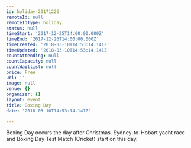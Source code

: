```yaml
---
id: holiday-20171226
remoteId: null
remoteIdType: holiday
status: null
timeStart: '2017-12-25T14:00:00.000Z'
timeEnd: '2017-12-26T14:00:00.000Z'
timeCreated: '2018-03-10T14:53:14.141Z'
timeUpdated: '2018-03-10T14:53:14.141Z'
countAttending: null
countCapacity: null
countWaitlist: null
price: Free
url: ''
image: null
venue: {}
organizer: {}
layout: event
title: Boxing Day
date: '2018-03-10T14:53:14.141Z'

---
```

Boxing Day occurs the day after Christmas. Sydney-to-Hobart yacht race and Boxing Day Test Match (Cricket) start on this day.
